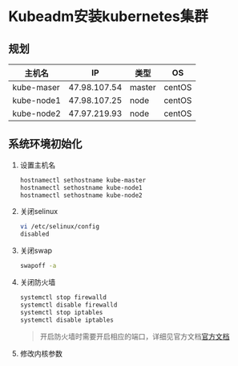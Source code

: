 # Kubeadm安装kubernetes集群

## 规划

|主机名|IP|类型|OS|
|---------|------------|------|-|
|kube-maser|47.98.107.54|master|centOS|
|kube-node1|47.98.107.25|node|centOS|
|kube-node2|47.97.219.93|node|centOS|

## 系统环境初始化

1. 设置主机名

    ```bash
    hostnamectl sethostname kube-master
    hostnamectl sethostname kube-node1
    hostnamectl sethostname kube-node2
    ```

2. 关闭selinux

    ```bash
    vi /etc/selinux/config
    disabled
    ```

3. 关闭swap

    ```bash
    swapoff -a
    ```

4. 关闭防火墙

    ```bash
    systemctl stop firewalld
    systemctl disable firewalld
    systemctl stop iptables
    systemctl disable iptables
    ```
    > 开启防火墙时需要开启相应的端口，详细见官方文档[官方文档](https://kubernetes.io/docs/setup/independent/install-kubeadm/)

5. 修改内核参数






